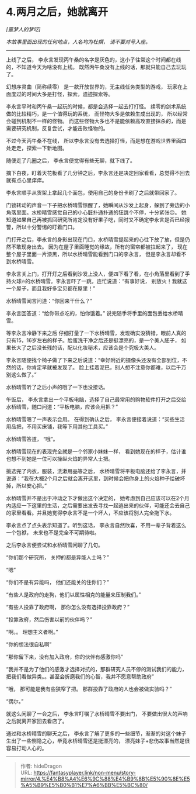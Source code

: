 # 4.两月之后，她就离开


*[噩梦人的梦呓]*

*本故事里面出现的任何地点，人名均为杜撰， 请不要对号入座。*

-----

上线了之后， 李永言发现丙午桑的名字是灰色的，这小子往常这个时间都在线的，不知道今天为啥没有上线。 既然丙午桑没有上线的话，那就只能自己去玩玩了。

幻想序灵曲（简称续零） 是一款开放世界的，无主线任务类型的游戏， 玩家在上面度过的时间大多是打怪，探索，遗迹探索等。 

李永言平时和丙午桑一起玩的时候，都是会选择一起去打打怪。 续零的剑术系统做的比较精巧，是一个值得玩的系统， 而怪物大多是依赖生成出现的， 所以经常会碰到机制不一样的怪物。 而这些怪物大多也不是能依赖高攻直接抹杀的，而是需要研究机制，反复尝试，才能击败怪物的。

不过今天丙午桑不在线， 所以李永言没有去选择打怪，而是想在游戏世界里面四处走走，探索一下新地图。

随便走了几圈之后， 李永言便觉得有些无聊，就下线了。 

摘下白夜，盯着天花板看了几分钟之后，李永言还是决定回家看看，总觉得不回去就有点心里痒痒。

李永言顺手从货架上拿起几个面包，使用自己的身份卡刷了之后就带回家了。

门锁转动的声音一下子把水桥晴雪惊醒了，她瞬间从沙发上起身，躲到了旁边的小角落里面。水桥晴雪感觉自己的小心脏扑通扑通的狂跳个不停，十分紧张😣。 她知道如果自己再被抓回研究所肯定没有好果子吃，同时又不确定李永言是否已经报警，所以十分警惕的盯着门口。

门打开之后，李永言的身影出现在门口，水桥晴雪提起来的心往下放了放，但是仍然不敢现身出去。 因为在屋子里面睡觉的缘故，所有的窗帘都被拉起来了， 现在整个屋子里面一片漆黑，所以水桥晴雪能看到门口的李永言， 但是李永言却看不到水桥晴雪。

李永言关上门，打开灯之后看到沙发上没人，便四下看了看，在小角落里看到了手持火球🔥的水桥晴雪。李永言吓了一跳，连忙说道：“有事好说， 别放火！我就这一个屋子，而且我好多宝贝都在屋里！” 

水桥晴雪闻言问道：“你回来干什么？”

李永言回答道：“给你带点吃的，怕你饿着。”  说完随手将手里的面包丢给水桥晴雪。

等李永言冷静下来之后 仔细打量了一下水桥晴雪，发现确实没猜错，眼前人真的只有15，16岁左右的样子。脸蛋洗干净之后还是挺漂亮的，是一个美人胚子， 如果长大了之后没长残的话，配以化妆秘术，应该会是个究极大美人。

李永言随便找个椅子做了下来之后说道：“幸好附近的摄像头还没有全部到位，不然的话，你肯定早就被发现了。 脸上挂着泥巴，别人想不注意你都难，以后千万别这么做了。”

水桥晴雪听了之后小声的哦了一下也没接话。

午饭后， 李永言拿出一个平板电脑，选择了自己最常用的购物软件打开之后交给水桥晴雪，随口问道：“平板电脑，应该会用把？”

水桥晴雪嗯了一声表示会用。 在得到确认之后， 李永言便接着说道：“买些生活用品把，不用买床铺，我等下用其他工具买。”

水桥晴雪答道， “哦”。

水桥晴雪现在的表现完全就是一个邻家小妹妹一样， 看到她现在的样子，估计谁也想不到她是一位可以操纵火焰的异常人士把。

挑选完了内衣，服装，洗漱用品等之后， 水桥晴雪将平板电脑还给了李永言，并说道：“我在大概2个月之后就会离开这里，到时候会把你身上的火焰种子给破坏掉，所以安心把。”

水桥晴雪并不是出于冲动之下才做出这个决定的， 她考虑到自己应该可以在2个月内适应一下这里的生活，之后需要出发去寻找一起逃出来的伙伴，可能还会去自己的家里看看。并且她觉得李永言不是一个坏人，不应该将别人完全拖下水。

李永言点了点头表示知道了。听到这话， 李永言自然欣喜，不用一辈子背着这么一个包袱， 未来也不是完全不可期待啦。

之后李永言便尝试和水桥晴雪闲聊了几句。

“你们那个研究所， 关押的都是异能人士吗？”

“嗯”

“你们不是有异能吗， 他们还能关的住你们？”

“有些人是政府的走狗，他们以属性相克的能量来压制我们。”

“有些人投靠了政府啊， 那你怎么没有选择投靠政府？”

“投靠政府，然后伤害以前的伙伴吗？”

“啊。。 理想主义者啊。”

“你的想法很自私啊”

“那你留下来，没有加入政府，你的伙伴有感激你吗”

“我并不是为了他们的感激才选择对抗的，那群研究人员不停的测试我们的能力，把我们看做异类。。甚至会折磨我们的心智，我并不愿意帮助政府”

“哦， 那可能是我有些狭窄了把。 那群投靠了政府的人也会被做实验吗？”

“偶尔。”

就这么闲聊了一会之后， 李永言叮嘱了水桥晴雪不要出门， 不要做出很大的声响之后就离开家回去看店了。

通过和水桥晴雪的聊天之后， 李永言了解了更多的一些细节，渐渐的对这个妹子生出了一些恻隐之心，毕竟水桥晴雪还是挺漂亮的， 漂亮妹子+悲伤故事当然是很容易打动人心的。







---

> 作者: hideDragon  
> URL: https://fantasyplayer.link/non-menu/story-mirror/4.%E4%B8%A4%E6%9C%88%E4%B9%8B%E5%90%8E%E5%A5%B9%E5%B0%B1%E7%A6%BB%E5%BC%80/  

